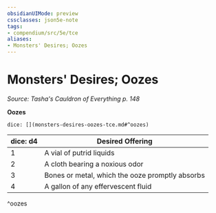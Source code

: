 ```yaml
---
obsidianUIMode: preview
cssclasses: json5e-note
tags:
- compendium/src/5e/tce
aliases:
- Monsters' Desires; Oozes
---
```

# Monsters' Desires; Oozes
*Source: Tasha's Cauldron of Everything p. 148* 

**Oozes**

`dice: [](monsters-desires-oozes-tce.md#^oozes)`

| dice: d4 | Desired Offering |
|----------|------------------|
| 1 | A vial of putrid liquids |
| 2 | A cloth bearing a noxious odor |
| 3 | Bones or metal, which the ooze promptly absorbs |
| 4 | A gallon of any effervescent fluid |
^oozes
